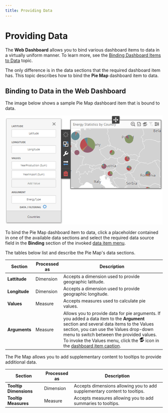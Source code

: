 ```yaml
---
title: Providing Data
---
```

# Providing Data
The **Web Dashboard** allows you to bind various dashboard items to data in a virtually uniform manner. To learn more, see the [Binding Dashboard Items to Data](../../../../../../dashboard-for-web/articles/web-dashboard-designer-mode/binding-dashboard-items-to-data.md) topic.

The only difference is in the data sections that the required dashboard item has. This topic describes how to bind the **Pie Map** dashboard item to data.

## Binding to Data in the Web Dashboard
The image below shows a sample Pie Map dashboard item that is bound to data.

![wdd-pie-map-bindings](../../../../../images/Img126165.png)

To bind the Pie Map dashboard item to data, click a placeholder contained in one of the available data sections and select the required data source field in the **Binding** section of the invoked [data item menu](../../../../../../dashboard-for-web/articles/web-dashboard-designer-mode/ui-elements/data-item-menu.md).

The tables below list and describe the Pie Map's data sections.

| Section | Processed as | Description |
|---|---|---|
| **Lattitude** | Dimension | Accepts a dimension used to provide geographic latitude. |
| **Longitude** | Dimension | Accepts a dimension used to provide geographic longitude. |
| **Values** | Measure | Accepts measures used to calculate pie values. |
| **Arguments** | Measure | Allows you to provide data for pie arguments. If you added a data item to the **Argument** section and several data items to the Values section, you can use the Values drop-down menu to switch between the provided values. To invoke the Values menu, click the ![DashboardItems_OtherElements](../../../../../images/Img20169.png) icon in the [dashboard item caption](../../../../../../dashboard-for-web/articles/web-dashboard-designer-mode/dashboard-layout/dashboard-item-caption.md). |

The Pie Map allows you to add supplementary content to tooltips to provide additional data.

| Section | Processed as | Description |
|---|---|---|
| **Tooltip Dimensions** | Dimension | Accepts dimensions allowing you to add supplementary content to tooltips. |
| **Tooltip Measures** | Measure | Accepts measures allowing you to add summaries to tooltips. |